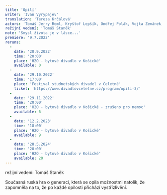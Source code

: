 ```yaml
---
title: 'Opilí'
writer: 'Ivan Vyrypajev'
translation: 'Tereza Krčálová'
actors: 'Tomáš Jerry Reml, Kryštof Lepšík, Ondřej Polák, Vojta Zemánek, Klára Fittnerová, Tereza Střihavková/Barbora Waschingerová, Klára Vaňkátová, Ondřej Kulhavý a Václav Šamárek'
režijní vedení: 'Tomáš Staněk'
note: 'Smysl života je v lásce...'
premiere: '9.7.2022'
reruns:
  -
    date: '20.9.2022'
    time: '20:00'
    place: 'H2O - bytové divadlo v Košické'
    available: 0
  -  
    date: '29.10.2022'
    time: '17:00'
    place: 'Festival studnetských divadel v Celetné'
    ticket: 'https://www.divadlovceletne.cz/program/opili-3/'
  - 
    date: '29.11.2022'
    time: '20:00'
    place: 'H2O - bytové divadlo v Košické - zrušeno pro nemoc'
    available: 6
  -  
    date: '12.2.2023'
    time: '18:00'
    place: 'H2O - bytové divadlo v Košické'
    available: 9
  -  
    date: '28.5.2024'
    time: '20:00'
    place: 'H2O - bytové divadlo v Košické'
    available: 20
---    
```

režijní vedení: Tomáš Staněk

Současná ruská hra o generaci, která se opila možnostmi natolik, že zapomněla na to, že po každé opilosti přichází vystřízlivění.
